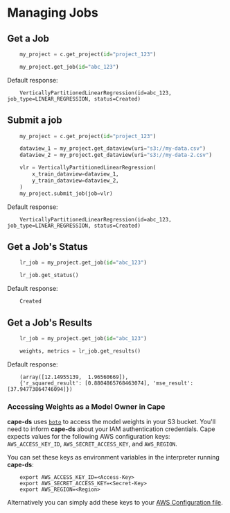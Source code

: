 # Managing Jobs

## Get a Job

```python
    my_project = c.get_project(id="project_123")

    my_project.get_job(id="abc_123")
```

Default response:

```shell
    VerticallyPartitionedLinearRegression(id=abc_123, job_type=LINEAR_REGRESSION, status=Created)
```

## Submit a job

```python
    my_project = c.get_project(id="project_123")

    dataview_1 = my_project.get_dataview(uri="s3://my-data.csv")
    dataview_2 = my_project.get_dataview(uri="s3://my-data-2.csv")

    vlr = VerticallyPartitionedLinearRegression(
        x_train_dataview=dataview_1,
        y_train_dataview=dataview_2,
    )
    my_project.submit_job(job=vlr)
```

Default response:

```shell
    VerticallyPartitionedLinearRegression(id=abc_123, job_type=LINEAR_REGRESSION, status=Created)
```

## Get a Job's Status

```python
    lr_job = my_project.get_job(id="abc_123")

    lr_job.get_status()
```

Default response:

```shell
    Created
```

## Get a Job's Results

```python
    lr_job = my_project.get_job(id="abc_123")

    weights, metrics = lr_job.get_results()
```

Default response:

```shell
    (array([12.14955139,  1.96560669]),
    {'r_squared_result': [0.8804865768463074], 'mse_result': [37.94773864746094]})
```

### Accessing Weights as a Model Owner in Cape
**cape-ds** uses [`boto`](https://boto3.amazonaws.com/) to access the model weights in your S3 bucket. You'll need to inform **cape-ds** about your IAM authentication credentials. Cape expects values for the following AWS configuration keys: `AWS_ACCESS_KEY_ID`, `AWS_SECRET_ACCESS_KEY`, and `AWS_REGION`. 

You can set these keys as environment variables in the interpreter running **cape-ds**:
```shell
    export AWS_ACCESS_KEY_ID=<Access-Key>
    export AWS_SECRET_ACCESS_KEY=<Secret-Key>
    export AWS_REGION=<Region>
```

Alternatively you can simply add these keys to your [AWS Configuration file](https://boto3.amazonaws.com/v1/documentation/api/latest/guide/quickstart.html#configuration).
